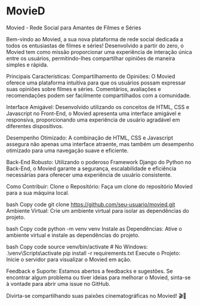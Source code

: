 # MovieD

Movied - Rede Social para Amantes de Filmes e Séries

Bem-vindo ao Movied, a sua nova plataforma de rede social dedicada a todos os entusiastas de filmes e séries! Desenvolvido a partir do zero, o Movied tem como missão proporcionar uma experiência de interação única entre os usuários, permitindo-lhes compartilhar opiniões de maneira simples e rápida.

Principais Características:
Compartilhamento de Opiniões: O Movied oferece uma plataforma intuitiva para que os usuários possam expressar suas opiniões sobre filmes e séries. Comentários, avaliações e recomendações podem ser facilmente compartilhados com a comunidade.

Interface Amigável: Desenvolvido utilizando os conceitos de HTML, CSS e Javascript no Front-End, o Movied apresenta uma interface amigável e responsiva, proporcionando uma experiência de usuário agradável em diferentes dispositivos.

Desempenho Otimizado: A combinação de HTML, CSS e Javascript assegura não apenas uma interface atraente, mas também um desempenho otimizado para uma navegação suave e eficiente.

Back-End Robusto: Utilizando o poderoso Framework Django do Python no Back-End, o Movied garante a segurança, escalabilidade e eficiência necessárias para oferecer uma experiência de usuário consistente.

Como Contribuir:
Clone o Repositório: Faça um clone do repositório Movied para a sua máquina local.

bash
Copy code
git clone https://github.com/seu-usuario/movied.git
Ambiente Virtual: Crie um ambiente virtual para isolar as dependências do projeto.

bash
Copy code
python -m venv venv
Instale as Dependências: Ative o ambiente virtual e instale as dependências do projeto.

bash
Copy code
source venv/bin/activate  # No Windows: .\venv\Scripts\activate
pip install -r requirements.txt
Execute o Projeto: Inicie o servidor para visualizar o Movied em ação.

Feedback e Suporte:
Estamos abertos a feedbacks e sugestões. Se encontrar algum problema ou tiver ideias para melhorar o Movied, sinta-se à vontade para abrir uma issue no GitHub.

Divirta-se compartilhando suas paixões cinematográficas no Movied! 🎬🍿
